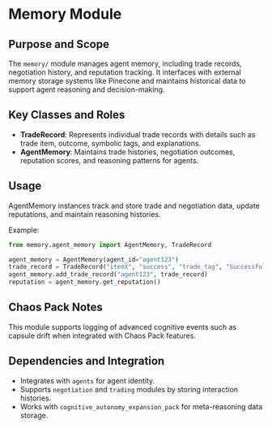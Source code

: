 # Memory Module

## Purpose and Scope

The `memory/` module manages agent memory, including trade records, negotiation history, and reputation tracking. It interfaces with external memory storage systems like Pinecone and maintains historical data to support agent reasoning and decision-making.

## Key Classes and Roles

- **TradeRecord**: Represents individual trade records with details such as trade item, outcome, symbolic tags, and explanations.
- **AgentMemory**: Maintains trade histories, negotiation outcomes, reputation scores, and reasoning patterns for agents.

## Usage

AgentMemory instances track and store trade and negotiation data, update reputations, and maintain reasoning histories.

Example:

```python
from memory.agent_memory import AgentMemory, TradeRecord

agent_memory = AgentMemory(agent_id="agent123")
trade_record = TradeRecord("itemX", "success", "trade_tag", "Successful trade of itemX")
agent_memory.add_trade_record("agent123", trade_record)
reputation = agent_memory.get_reputation()
```

## Chaos Pack Notes

This module supports logging of advanced cognitive events such as capsule drift when integrated with Chaos Pack features.

## Dependencies and Integration

- Integrates with `agents` for agent identity.
- Supports `negotiation` and `trading` modules by storing interaction histories.
- Works with `cognitive_autonomy_expansion_pack` for meta-reasoning data storage.
